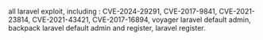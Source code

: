 all laravel exploit, including :
CVE-2024-29291,
CVE-2017-9841,
CVE-2021-23814,
CVE-2021-43421,
CVE-2017-16894,
voyager laravel default admin,
backpack laravel default admin and register,
laravel register.
